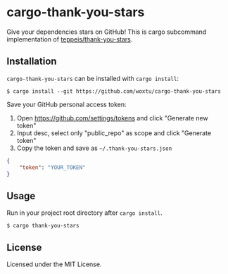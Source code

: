 # cargo-thank-you-stars

Give your dependencies stars on GitHub!
This is cargo subcommand implementation of [teppeis/thank-you-stars](https://github.com/teppeis/thank-you-stars).

## Installation

`cargo-thank-you-stars` can be installed with `cargo install`:

```console
$ cargo install --git https://github.com/woxtu/cargo-thank-you-stars
```

Save your GitHub personal access token:

1. Open https://github.com/settings/tokens and click "Generate new token"
2. Input desc, select only "public_repo" as scope and click "Generate token"
3. Copy the token and save as `~/.thank-you-stars.json`

```json
{
    "token": "YOUR_TOKEN"
}
```

## Usage

Run in your project root directory after `cargo install`.

```console
$ cargo thank-you-stars
```

## License

Licensed under the MIT License.
